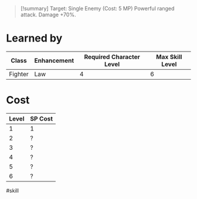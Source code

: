 >[!summary]
>Target: Single Enemy (Cost: 5 MP)
>Powerful ranged attack.
>Damage +70%.
# Learned by
| Class   | Enhancement | Required Character Level | Max Skill Level |
| ------- | ----------- | ---------- | --------- |
| Fighter | Law         | 4          | 6         | 
# Cost
| Level | SP Cost |
| ----- | ------- |
| 1     | 1       |
| 2     | ?       |
| 3     | ?       |
| 4     | ?       |
| 5     | ?       |
| 6     | ?       | 

#skill 